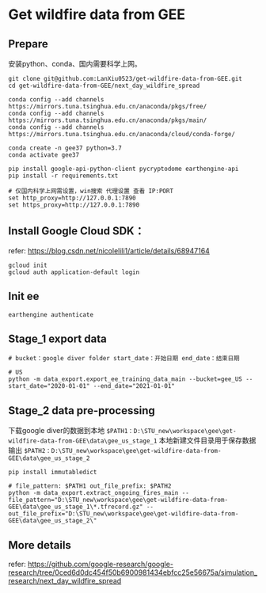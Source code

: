 # Get wildfire data from GEE

## Prepare

安装python、conda、国内需要科学上网。

```
git clone git@github.com:LanXiu0523/get-wildfire-data-from-GEE.git
cd get-wildfire-data-from-GEE/next_day_wildfire_spread

conda config --add channels https://mirrors.tuna.tsinghua.edu.cn/anaconda/pkgs/free/
conda config --add channels https://mirrors.tuna.tsinghua.edu.cn/anaconda/pkgs/main/
conda config --add channels https://mirrors.tuna.tsinghua.edu.cn/anaconda/cloud/conda-forge/

conda create -n gee37 python=3.7
conda activate gee37

pip install google-api-python-client pycryptodome earthengine-api 
pip install -r requirements.txt

# 仅国内科学上网需设置，win搜索 代理设置 查看 IP:PORT
set http_proxy=http://127.0.0.1:7890
set https_proxy=http://127.0.0.1:7890
```



## Install Google Cloud SDK：

refer: https://blog.csdn.net/nicolelili1/article/details/68947164
```
gcloud init
gcloud auth application-default login
```



## Init ee 
```
earthengine authenticate
```



## Stage_1 export data

```
# bucket：google diver folder start_date：开始日期 end_date：结束日期

# US 
python -m data_export.export_ee_training_data_main --bucket=gee_US --start_date="2020-01-01" --end_date="2021-01-01"
```



## Stage_2 data pre-processing

下载google diver的数据到本地
`$PATH1：D:\STU_new\workspace\gee\get-wildfire-data-from-GEE\data\gee_us_stage_1`
本地新建文件目录用于保存数据输出
`$PATH2：D:\STU_new\workspace\gee\get-wildfire-data-from-GEE\data\gee_us_stage_2`

```
pip install immutabledict

# file_pattern: $PATH1 out_file_prefix: $PATH2
python -m data_export.extract_ongoing_fires_main --file_pattern="D:\STU_new\workspace\gee\get-wildfire-data-from-GEE\data\gee_us_stage_1\*.tfrecord.gz" --out_file_prefix="D:\STU_new\workspace\gee\get-wildfire-data-from-GEE\data\gee_us_stage_2\" 
```



## More details

refer: https://github.com/google-research/google-research/tree/0ced6d0dc454f50b6900981434ebfcc25e56675a/simulation_research/next_day_wildfire_spread